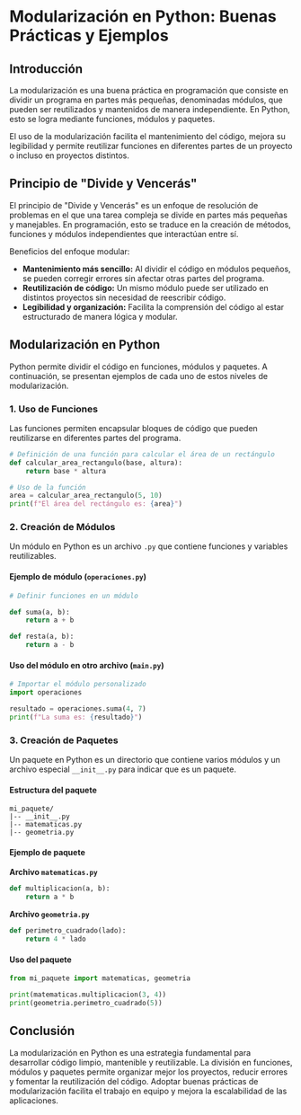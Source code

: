 # Modularización en Python: Buenas Prácticas y Ejemplos

## Introducción
La modularización es una buena práctica en programación que consiste en dividir un programa en partes más pequeñas, denominadas módulos, que pueden ser reutilizados y mantenidos de manera independiente. En Python, esto se logra mediante funciones, módulos y paquetes.

El uso de la modularización facilita el mantenimiento del código, mejora su legibilidad y permite reutilizar funciones en diferentes partes de un proyecto o incluso en proyectos distintos.

## Principio de "Divide y Vencerás"
El principio de "Divide y Vencerás" es un enfoque de resolución de problemas en el que una tarea compleja se divide en partes más pequeñas y manejables. En programación, esto se traduce en la creación de métodos, funciones y módulos independientes que interactúan entre sí.

Beneficios del enfoque modular:
- **Mantenimiento más sencillo:** Al dividir el código en módulos pequeños, se pueden corregir errores sin afectar otras partes del programa.
- **Reutilización de código:** Un mismo módulo puede ser utilizado en distintos proyectos sin necesidad de reescribir código.
- **Legibilidad y organización:** Facilita la comprensión del código al estar estructurado de manera lógica y modular.

## Modularización en Python
Python permite dividir el código en funciones, módulos y paquetes. A continuación, se presentan ejemplos de cada uno de estos niveles de modularización.

### 1. Uso de Funciones
Las funciones permiten encapsular bloques de código que pueden reutilizarse en diferentes partes del programa.

```python
# Definición de una función para calcular el área de un rectángulo
def calcular_area_rectangulo(base, altura):
    return base * altura

# Uso de la función
area = calcular_area_rectangulo(5, 10)
print(f"El área del rectángulo es: {area}")
```

### 2. Creación de Módulos
Un módulo en Python es un archivo `.py` que contiene funciones y variables reutilizables.

#### **Ejemplo de módulo (`operaciones.py`)**
```python
# Definir funciones en un módulo

def suma(a, b):
    return a + b

def resta(a, b):
    return a - b
```

#### **Uso del módulo en otro archivo (`main.py`)**
```python
# Importar el módulo personalizado
import operaciones

resultado = operaciones.suma(4, 7)
print(f"La suma es: {resultado}")
```

### 3. Creación de Paquetes
Un paquete en Python es un directorio que contiene varios módulos y un archivo especial `__init__.py` para indicar que es un paquete.

#### **Estructura del paquete**
```
mi_paquete/
|-- __init__.py
|-- matematicas.py
|-- geometria.py
```

#### **Ejemplo de paquete**
**Archivo `matematicas.py`**
```python
def multiplicacion(a, b):
    return a * b
```

**Archivo `geometria.py`**
```python
def perimetro_cuadrado(lado):
    return 4 * lado
```

#### **Uso del paquete**
```python
from mi_paquete import matematicas, geometria

print(matematicas.multiplicacion(3, 4))
print(geometria.perimetro_cuadrado(5))
```

## Conclusión
La modularización en Python es una estrategia fundamental para desarrollar código limpio, mantenible y reutilizable. La división en funciones, módulos y paquetes permite organizar mejor los proyectos, reducir errores y fomentar la reutilización del código. Adoptar buenas prácticas de modularización facilita el trabajo en equipo y mejora la escalabilidad de las aplicaciones.